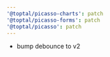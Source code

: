 ```yaml
---
'@toptal/picasso-charts': patch
'@toptal/picasso-forms': patch
'@toptal/picasso': patch
---
```


- bump debounce to v2

